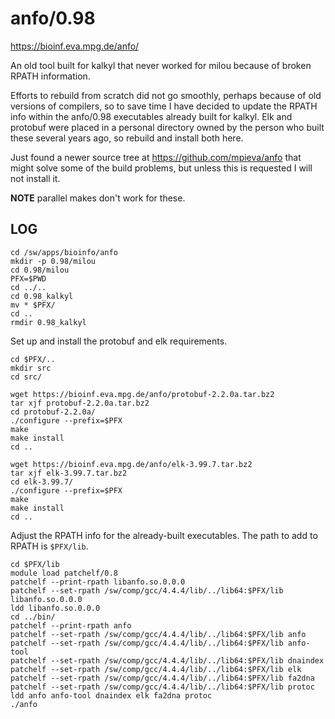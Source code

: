 anfo/0.98
=========

<https://bioinf.eva.mpg.de/anfo/>

An old tool built for kalkyl that never worked for milou because of broken
RPATH information.

Efforts to rebuild from scratch did not go smoothly, perhaps because of old
versions of compilers, so to save time I have decided to update the RPATH info
within the anfo/0.98 executables already built for kalkyl.  Elk and protobuf
were placed in a personal directory owned by the person who built these several
years ago, so rebuild and install both here.

Just found a newer source tree at <https://github.com/mpieva/anfo> that might
solve some of the build problems, but unless this is requested I will not
install it.

**NOTE** parallel makes don't work for these.

LOG
---

    cd /sw/apps/bioinfo/anfo
    mkdir -p 0.98/milou
    cd 0.98/milou
    PFX=$PWD
    cd ../..
    cd 0.98_kalkyl
    mv * $PFX/
    cd ..
    rmdir 0.98_kalkyl

Set up and install the protobuf and elk requirements.

    cd $PFX/..
    mkdir src
    cd src/

    wget https://bioinf.eva.mpg.de/anfo/protobuf-2.2.0a.tar.bz2
    tar xjf protobuf-2.2.0a.tar.bz2 
    cd protobuf-2.2.0a/
    ./configure --prefix=$PFX
    make
    make install
    cd ..

    wget https://bioinf.eva.mpg.de/anfo/elk-3.99.7.tar.bz2
    tar xjf elk-3.99.7.tar.bz2 
    cd elk-3.99.7/
    ./configure --prefix=$PFX
    make
    make install
    cd ..

Adjust the RPATH info for the already-built executables.  The path to add to
RPATH is `$PFX/lib`.

    cd $PFX/lib
    module load patchelf/0.8
    patchelf --print-rpath libanfo.so.0.0.0
    patchelf --set-rpath /sw/comp/gcc/4.4.4/lib/../lib64:$PFX/lib libanfo.so.0.0.0
    ldd libanfo.so.0.0.0
    cd ../bin/
    patchelf --print-rpath anfo
    patchelf --set-rpath /sw/comp/gcc/4.4.4/lib/../lib64:$PFX/lib anfo
    patchelf --set-rpath /sw/comp/gcc/4.4.4/lib/../lib64:$PFX/lib anfo-tool 
    patchelf --set-rpath /sw/comp/gcc/4.4.4/lib/../lib64:$PFX/lib dnaindex 
    patchelf --set-rpath /sw/comp/gcc/4.4.4/lib/../lib64:$PFX/lib elk
    patchelf --set-rpath /sw/comp/gcc/4.4.4/lib/../lib64:$PFX/lib fa2dna 
    patchelf --set-rpath /sw/comp/gcc/4.4.4/lib/../lib64:$PFX/lib protoc 
    ldd anfo anfo-tool dnaindex elk fa2dna protoc 
    ./anfo

